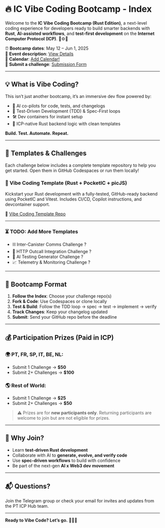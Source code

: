 # 🔥 IC Vibe Coding Bootcamp - Index

Welcome to the **IC Vibe Coding Bootcamp (Rust Edition)**, a next-level coding experience for developers ready to build smarter backends with **Rust**, **AI-assisted workflows**, and **test-first development** on the **Internet Computer Protocol (ICP)**. 🦀⚙️🤖

⏰ **Bootcamp dates**: May 12 – Jun 1, 2025  
🎯 **Event description**: [View Details](https://lu.ma/kyvm8zyd)  
📅 **Calendar**: [Add Calendar!](TODO)  
📩 **Submit a challenge**: [Submission Form](https://forms.gle/Sgmm1y2bLXYY7mwC6)

---

## 💡 What is Vibe Coding?

This isn’t just another bootcamp, it’s an immersive dev flow powered by:

- 🤖 AI co-pilots for code, tests, and changelogs
- 🧪 Test-Driven Development (TDD) & Spec-First loops
- 🛠️ Dev containers for instant setup
- 🚀 ICP-native Rust backend logic with clean templates

**Build. Test. Automate. Repeat.**

---

## 🧰 Templates & Challenges

Each challenge below includes a complete template repository to help you get started. Open them in GitHub Codespaces or run them locally!

### 🧪 **Vibe Coding Template (Rust + PocketIC + picJS)**
Kickstart your Rust development with a fully-tested, GitHub-ready backend using PocketIC and Vitest. Includes CI/CD, Copilot instructions, and devcontainer support.

🔗 [Vibe Coding Template Repo](https://github.com/pt-icp-hub/ICP-Bootcamp-Vibe-Coding)

---

### ⏳ TODO: Add More Templates
- ⛓️ Inter-Canister Comms Challenge ?
- 🔄 HTTP Outcall Integration Challenge ?
- 🧠 AI Testing Generator Challenge ?
- 📈 Telemetry & Monitoring Challenge ?

---

## 🧪 Bootcamp Format

1. **Follow the Index**: Choose your challenge repo(s)
2. **Fork & Code**: Use Codespaces or clone locally
3. **Test & Build**: Follow the TDD loop → spec → test → implement → verify
4. **Track Changes**: Keep your changelog updated
5. **Submit**: Send your GitHub repo before the deadline

---

## 💰 Participation Prizes (Paid in ICP)

### 🌍 PT, FR, SP, IT, BE, NL:
- Submit 1 Challenge → **$50**
- Submit 2+ Challenges → **$100**

### 🌎 Rest of World:
- Submit 1 Challenge → **$25**
- Submit 2+ Challenges → **$50**

> ⚠️ Prizes are for **new participants only**. Returning participants are welcome to join but are not eligible for prizes.

---

## 🧠 Why Join?

- Learn **test-driven Rust development**
- Collaborate with AI to **generate, evolve, and verify code**
- Use **spec-driven workflows** to build with confidence
- Be part of the next-gen **AI x Web3 dev movement**

---

## 📬 Questions?
Join the Telegram group or check your email for invites and updates from the PT ICP Hub team.

---

**Ready to Vibe Code? Let’s go.** 🔁🦀🤖
